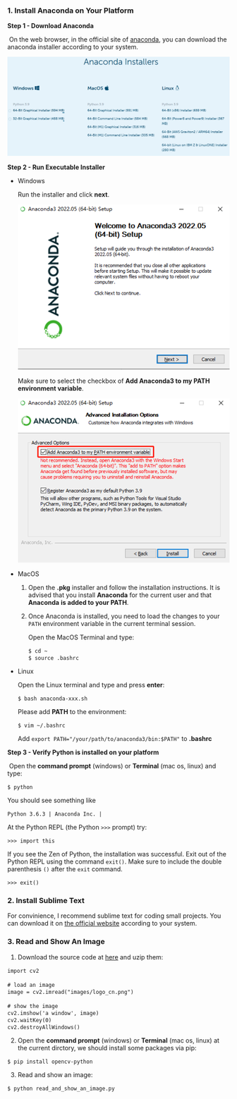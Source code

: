 ### 1. Install Anaconda on Your Platform

**Step 1 - Download Anaconda**

​      On the web browser, in the official site of [anaconda](https://www.anaconda.com/products/distribution#Downloads), you can download the anaconda installer according to your system.

![](images/anaconda.png)

**Step 2 - Run Executable Installer**

- Windows

  Run the installer and click **next**.

  ![](images/win-install.jpg)

  Make sure to select the checkbox of **Add Anaconda3 to my PATH environment variable**.

  ![](images/add-path.jpg)

- MacOS

  1. Open the **.pkg** installer and follow the installation instructions. It is advised that you install **Anaconda** for the current user and that **Anaconda** **is added to your PATH**.

  2. Once Anaconda is installed, you need to load the changes to your `PATH` environment variable in the current terminal session.

     Open the MacOS Terminal and type:

     ```
     $ cd ~
     $ source .bashrc
     ```

- Linux

  Open the Linux terminal and type and press **enter**:

  ```
  $ bash anaconda-xxx.sh
  ```

  Please add **PATH** to the environment:

  ```
  $ vim ~/.bashrc
  ```

  Add `export PATH="/your/path/to/anaconda3/bin:$PATH"` to **.bashrc**

**Step 3 - Verify Python is installed on your platform**

​     Open the **command prompt** (windows) or **Terminal** (mac os, linux) and type:	

```
$ python
```

You should see something like

```
Python 3.6.3 | Anaconda Inc. |
```

At the Python REPL (the Python `>>>` prompt) try:

```
>>> import this
```

If you see the Zen of Python, the installation was successful. Exit out of the Python REPL using the command `exit()`. Make sure to include the double parenthesis `()` after the `exit` command.

```
>>> exit()
```

### 2. Install Sublime Text

For convinience, I recommend sublime text for coding small projects. You can download it on [the official website](https://www.sublimetext.com/) according to your system.

### 3. Read and Show An Image

1. Download the source code at [here](https://github.com/Sierkinhane/Wenzhou-Kean-CPS-4893-W01/archive/refs/heads/master.zip) and uzip them:

```
import cv2

# load an image
image = cv2.imread("images/logo_cn.png")

# show the image
cv2.imshow('a window', image)
cv2.waitKey(0)
cv2.destroyAllWindows()
```

2. Open the **command prompt** (windows) or **Terminal** (mac os, linux) at the current dirctory, we should install some packages via pip:

```
$ pip install opencv-python
```

3. Read and show an image:

```
$ python read_and_show_an_image.py
```

